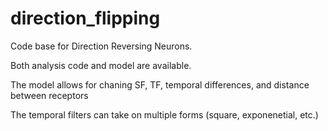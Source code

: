 # direction_flipping

Code base for Direction Reversing Neurons. 

Both analysis code and model are available.

The model allows for chaning SF, TF, temporal differences, and distance between receptors

The temporal filters can take on multiple forms (square, exponenetial, etc.)

